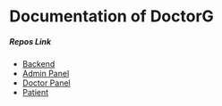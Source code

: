 # Documentation of DoctorG
##### Repos Link
 - [Backend](https://github.com/fThAbhishek-Pandey/DoctorGBackend)
 - [Admin Panel](https://github.com/fThAbhishek-Pandey/Admin-Panal-DoctorG)
 - [Doctor Panel](https://github.com/fThAbhishek-Pandey/Doctors-Panel-DoctorG)
 - [Patient](https://github.com/fThAbhishek-Pandey/DoctorG-patient-panel)
